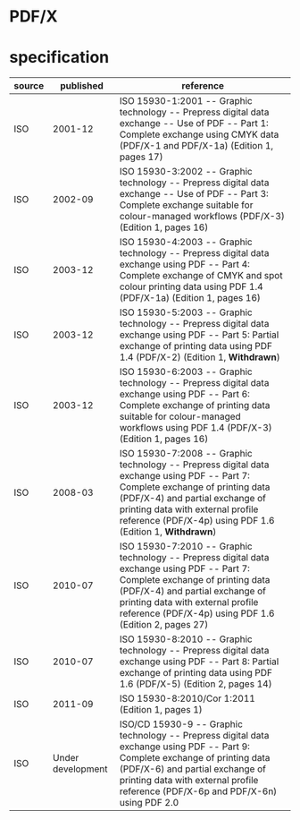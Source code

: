 # PDF/X
# specification
| source | published | reference
| ------ | --------- | --------- 
| ISO    | 2001-12   | ISO 15930-1:2001 -- Graphic technology -- Prepress digital data exchange -- Use of PDF -- Part 1: Complete exchange using CMYK data (PDF/X-1 and PDF/X-1a) (Edition 1, pages 17)
| ISO    |  2002-09  | ISO 15930-3:2002 -- Graphic technology -- Prepress digital data exchange -- Use of PDF -- Part 3: Complete exchange suitable for colour-managed workflows (PDF/X-3) (Edition 1, pages 16)
| ISO    | 2003-12   | ISO 15930-4:2003 -- Graphic technology -- Prepress digital data exchange using PDF -- Part 4: Complete exchange of CMYK and spot colour printing data using PDF 1.4 (PDF/X-1a) (Edition 1, pages 16)
| ISO    | 2003-12   | ISO 15930-5:2003 -- Graphic technology -- Prepress digital data exchange using PDF -- Part 5: Partial exchange of printing data using PDF 1.4 (PDF/X-2) (Edition 1, **Withdrawn**)
| ISO    | 2003-12   | ISO 15930-6:2003 -- Graphic technology -- Prepress digital data exchange using PDF -- Part 6: Complete exchange of printing data suitable for colour-managed workflows using PDF 1.4 (PDF/X-3) (Edition 1, pages 16)
| ISO    | 2008-03   | ISO 15930-7:2008 -- Graphic technology -- Prepress digital data exchange using PDF -- Part 7: Complete exchange of printing data (PDF/X-4) and partial exchange of printing data with external profile reference (PDF/X-4p) using PDF 1.6 (Edition 1, **Withdrawn**)
| ISO    | 2010-07   | ISO 15930-7:2010 -- Graphic technology -- Prepress digital data exchange using PDF -- Part 7: Complete exchange of printing data (PDF/X-4) and partial exchange of printing data with external profile reference (PDF/X-4p) using PDF 1.6 (Edition 2, pages 27)
| ISO    | 2010-07   | ISO 15930-8:2010 -- Graphic technology -- Prepress digital data exchange using PDF -- Part 8: Partial exchange of printing data using PDF 1.6 (PDF/X-5) (Edition 2, pages 14)
| ISO    | 2011-09   | ISO 15930-8:2010/Cor 1:2011  (Edition 1, pages 1)
| ISO    | Under development | ISO/CD 15930-9 -- Graphic technology -- Prepress digital data exchange using PDF -- Part 9: Complete exchange of printing data (PDF/X-6) and partial exchange of printing data with external profile reference (PDF/X-6p and PDF/X-6n) using PDF 2.0
